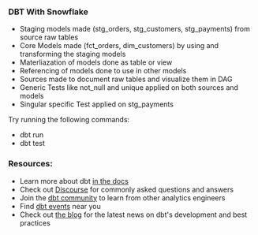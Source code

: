 ### DBT With Snowflake
- Staging models made (stg_orders, stg_customers, stg_payments) from source raw tables
- Core Models made (fct_orders, dim_customers) by using and transforming the staging models
- Materliazation of models done as table or view
- Referencing of models done to use in other models
- Sources made to document raw tables and visualize them in DAG
- Generic Tests like not_null and unique applied on both sources and models
- Singular specific Test applied on stg_payments


Try running the following commands:
- dbt run
- dbt test

### Resources:
- Learn more about dbt [in the docs](https://docs.getdbt.com/docs/introduction)
- Check out [Discourse](https://discourse.getdbt.com/) for commonly asked questions and answers
- Join the [dbt community](http://community.getbdt.com/) to learn from other analytics engineers
- Find [dbt events](https://events.getdbt.com) near you
- Check out [the blog](https://blog.getdbt.com/) for the latest news on dbt's development and best practices



